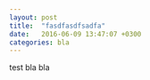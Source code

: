 ```yaml
---
layout: post
title:  "fasdfasdfsadfa"
date:   2016-06-09 13:47:07 +0300
categories: bla
---
```


test
bla
bla
